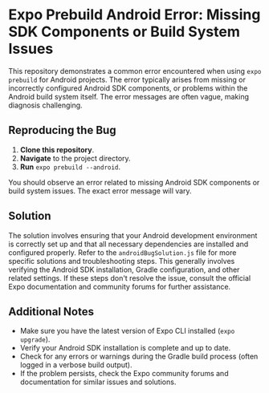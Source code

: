 # Expo Prebuild Android Error: Missing SDK Components or Build System Issues

This repository demonstrates a common error encountered when using `expo prebuild` for Android projects. The error typically arises from missing or incorrectly configured Android SDK components, or problems within the Android build system itself.  The error messages are often vague, making diagnosis challenging.

## Reproducing the Bug

1. **Clone this repository**.
2. **Navigate** to the project directory.
3. **Run** `expo prebuild --android`.

You should observe an error related to missing Android SDK components or build system issues. The exact error message will vary.

## Solution

The solution involves ensuring that your Android development environment is correctly set up and that all necessary dependencies are installed and configured properly.  Refer to the `androidBugSolution.js` file for more specific solutions and troubleshooting steps.  This generally involves verifying the Android SDK installation, Gradle configuration, and other related settings.  If these steps don't resolve the issue, consult the official Expo documentation and community forums for further assistance.

## Additional Notes

* Make sure you have the latest version of Expo CLI installed (`expo upgrade`).
* Verify your Android SDK installation is complete and up to date.
* Check for any errors or warnings during the Gradle build process (often logged in a verbose build output).
* If the problem persists, check the Expo community forums and documentation for similar issues and solutions.